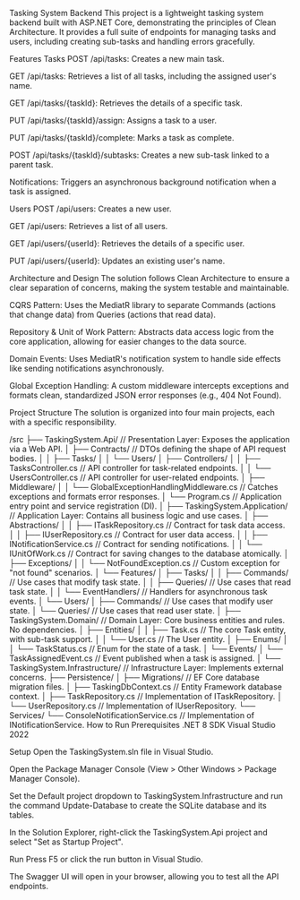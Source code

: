﻿Tasking System Backend
This project is a lightweight tasking system backend built with ASP.NET Core, demonstrating the principles of Clean Architecture. It provides a full suite of endpoints for managing tasks and users, including creating sub-tasks and handling errors gracefully.

Features
Tasks
POST /api/tasks: Creates a new main task.

GET /api/tasks: Retrieves a list of all tasks, including the assigned user's name.

GET /api/tasks/{taskId}: Retrieves the details of a specific task.

PUT /api/tasks/{taskId}/assign: Assigns a task to a user.

PUT /api/tasks/{taskId}/complete: Marks a task as complete.

POST /api/tasks/{taskId}/subtasks: Creates a new sub-task linked to a parent task.

Notifications: Triggers an asynchronous background notification when a task is assigned.

Users
POST /api/users: Creates a new user.

GET /api/users: Retrieves a list of all users.

GET /api/users/{userId}: Retrieves the details of a specific user.

PUT /api/users/{userId}: Updates an existing user's name.

Architecture and Design
The solution follows Clean Architecture to ensure a clear separation of concerns, making the system testable and maintainable.

CQRS Pattern: Uses the MediatR library to separate Commands (actions that change data) from Queries (actions that read data).

Repository & Unit of Work Pattern: Abstracts data access logic from the core application, allowing for easier changes to the data source.

Domain Events: Uses MediatR's notification system to handle side effects like sending notifications asynchronously.

Global Exception Handling: A custom middleware intercepts exceptions and formats clean, standardized JSON error responses (e.g., 404 Not Found).

Project Structure
The solution is organized into four main projects, each with a specific responsibility.

/src
├── TaskingSystem.Api/                // Presentation Layer: Exposes the application via a Web API.
│   ├── Contracts/                    // DTOs defining the shape of API request bodies.
│   │   ├── Tasks/
│   │   └── Users/
│   ├── Controllers/
│   │   ├── TasksController.cs        // API controller for task-related endpoints.
│   │   └── UsersController.cs        // API controller for user-related endpoints.
│   ├── Middleware/
│   │   └── GlobalExceptionHandlingMiddleware.cs // Catches exceptions and formats error responses.
│   └── Program.cs                    // Application entry point and service registration (DI).
│
├── TaskingSystem.Application/        // Application Layer: Contains all business logic and use cases.
│   ├── Abstractions/
│   │   ├── ITaskRepository.cs        // Contract for task data access.
│   │   ├── IUserRepository.cs        // Contract for user data access.
│   │   ├── INotificationService.cs   // Contract for sending notifications.
│   │   └── IUnitOfWork.cs            // Contract for saving changes to the database atomically.
│   ├── Exceptions/
│   │   └── NotFoundException.cs      // Custom exception for "not found" scenarios.
│   └── Features/
│       ├── Tasks/
│       │   ├── Commands/             // Use cases that modify task state.
│       │   ├── Queries/              // Use cases that read task state.
│       │   └── EventHandlers/        // Handlers for asynchronous task events.
│       └── Users/
│           ├── Commands/             // Use cases that modify user state.
│           └── Queries/              // Use cases that read user state.
│
├── TaskingSystem.Domain/             // Domain Layer: Core business entities and rules. No dependencies.
│   ├── Entities/
│   │   ├── Task.cs                   // The core Task entity, with sub-task support.
│   │   └── User.cs                   // The User entity.
│   ├── Enums/
│   │   └── TaskStatus.cs             // Enum for the state of a task.
│   └── Events/
│       └── TaskAssignedEvent.cs      // Event published when a task is assigned.
│
└── TaskingSystem.Infrastructure/     // Infrastructure Layer: Implements external concerns.
    ├── Persistence/
    │   ├── Migrations/               // EF Core database migration files.
    │   ├── TaskingDbContext.cs       // Entity Framework database context.
    │   ├── TaskRepository.cs         // Implementation of ITaskRepository.
    │   └── UserRepository.cs         // Implementation of IUserRepository.
    └── Services/
        └── ConsoleNotificationService.cs // Implementation of INotificationService.
How to Run
Prerequisites
.NET 8 SDK
Visual Studio 2022

Setup
Open the TaskingSystem.sln file in Visual Studio.

Open the Package Manager Console (View > Other Windows > Package Manager Console).

Set the Default project dropdown to TaskingSystem.Infrastructure and run the command Update-Database to create the SQLite database and its tables.

In the Solution Explorer, right-click the TaskingSystem.Api project and select "Set as Startup Project".

Run
Press F5 or click the run button in Visual Studio.

The Swagger UI will open in your browser, allowing you to test all the API endpoints.